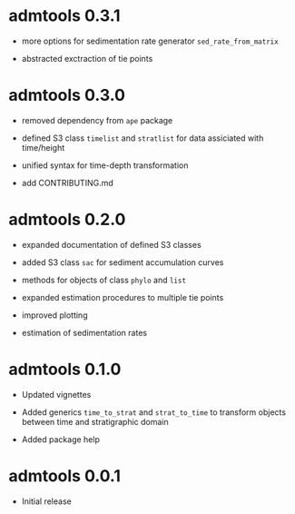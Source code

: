 # admtools 0.3.1

* more options for sedimentation rate generator `sed_rate_from_matrix`

* abstracted exctraction of tie points

# admtools 0.3.0

* removed dependency from `ape` package

* defined S3 class `timelist` and `stratlist` for data assiciated with time/height

* unified syntax for time-depth transformation

* add CONTRIBUTING.md

# admtools 0.2.0

* expanded documentation of defined S3 classes

* added S3 class `sac` for sediment accumulation curves

* methods for objects of class `phylo` and `list`

* expanded estimation procedures to multiple tie points

* improved plotting

* estimation of sedimentation rates

# admtools 0.1.0

* Updated vignettes

* Added generics `time_to_strat` and `strat_to_time` to transform objects between time and stratigraphic domain

* Added package help

# admtools 0.0.1

* Initial release
